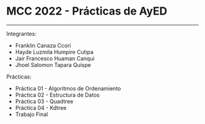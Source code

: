 # MCC 2022 - Prácticas de AyED
***

Integrantes:
* Franklin Canaza Ccori 
* Hayde Luzmila Humpire Cutipa 
* Jair Francesco Huaman Canqui 
* Jhoel Salomon Tapara Quispe 

Prácticas:
* Práctica 01 - Algoritmos de Ordenamiento
* Práctica 02 - Estructura de Datos
* Práctica 03 - Quadtree
* Práctica 04 - Kdtree
* Trabajo Final 
